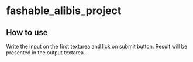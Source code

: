 # fashable_alibis_project

## How to use

Write the input on the first textarea and lick on submit button.
Result will be presented in the output textarea.